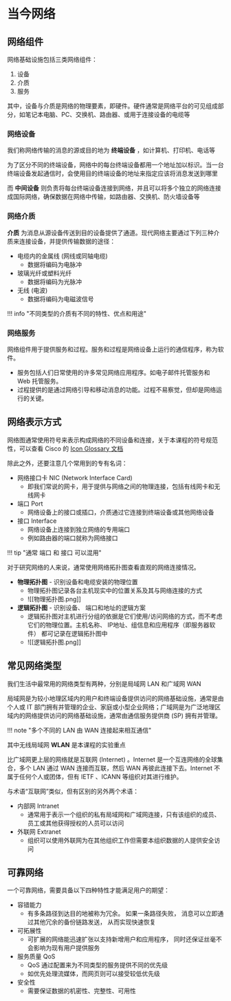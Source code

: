 
# 当今网络

## 网络组件

网络基础设施包括三类网络组件：

1. 设备
2. 介质
3. 服务

其中，设备与介质是网络的物理要素，即硬件。硬件通常是网络平台的可见组成部分，如笔记本电脑、PC、交换机、路由器、或用于连接设备的电缆等

### 网络设备

我们称网络传输的消息的源或目的地为 **终端设备** ，如计算机、打印机、电话等

为了区分不同的终端设备，网络中的每台终端设备都用一个地址加以标识。当一台终端设备发起通信时，会使用目的终端设备的地址来指定应该将消息发送到哪里

而 **中间设备** 则负责将每台终端设备连接到网络，并且可以将多个独立的网络连接成国际网络，确保数据在网络中传输，如路由器、交换机、防火墙设备等

### 网络介质

**介质** 为消息从源设备传送到目的设备提供了通道。现代网络主要通过下列三种介质来连接设备，并提供传输数据的途径：

- 电缆内的金属线 (网线或同轴电缆)
	- 数据将编码为电脉冲
- 玻璃光纤或塑料光纤
	- 数据将编码为光脉冲
- 无线 (电波)
	- 数据将编码为电磁波信号

!!! info "不同类型的介质有不同的特性、优点和用途"

### 网络服务

网络组件用于提供服务和过程。服务和过程是网络设备上运行的通信程序，称为软件。

- 服务包括人们日常使用的许多常见网络应用程序。如电子邮件托管服务和 Web 托管服务。
- 过程提供的是通过网络引导和移动消息的功能。过程不易察觉，但却是网络运行的关键。


## 网络表示方式

网络图通常使用符号来表示构成网络的不同设备和连接，关于本课程的符号规范性，可以查看 Cisco 的 [Icon Glossary 文档](IconGlossary.pdf)

除此之外，还要注意几个常用到的专有名词：

- 网络接口卡 NIC (Network Interface Card)
	- 即我们常说的网卡，用于提供与网络之间的物理连接，包括有线网卡和无线网卡
- 端口 Port
	- 网络设备上的接口或插口，介质通过它连接到终端设备或其他网络设备
- 接口 Interface
	- 网络设备上连接到独立网络的专用端口
	- 例如路由器的端口就称为网络接口

!!! tip "通常 端口 和 接口 可以混用"

对于研究网络的人来说，通常使用网络拓扑图查看直观的网络连接情况。

- **物理拓扑图** - 识别设备和电缆安装的物理位置
	- 物理拓扑图记录各台主机现实中的位置关系及其与网络连接的方式
	- ![[物理拓扑图.png]]
- **逻辑拓扑图** - 识别设备、 端口和地址的逻辑方案
	- 逻辑拓扑图对主机进行分组的依据是它们使用/访问网络的方式，而不考虑它们的物理位置。主机名称、 IP地址、组信息和应用程序（即服务器软件） 都可记录在逻辑拓扑图中
	- ![[逻辑拓扑图.png]]

## 常见网络类型

我们生活中最常用的网络类型有两种，分别是局域网 LAN 和广域网 WAN

局域网是为较小地理区域内的用户和终端设备提供访问的网络基础设施，通常是由个人或 IT 部门拥有并管理的企业、家庭或小型企业网络；广域网是为广泛地理区域内的网络提供访问的网络基础设施，通常由通信服务提供商 (SP) 拥有并管理。

!!! note "多个不同的 LAN 由 WAN 连接起来相互通信"

其中无线局域网 **WLAN** 是本课程的实验重点

比广域网更上层的网络就是互联网 (Internet) 。Internet 是一个互连网络的全球集合，多个 LAN 通过 WAN 连接而互联，然后 WAN 再彼此连接下去。Internet 不属于任何个人或团体，但有 IETF 、ICANN 等组织对其进行维护。

与术语“互联网”类似，但有区别的另外两个术语：

- 内部网 Intranet
	- 通常用于表示一个组织的私有局域网和广域网连接，只有该组织的成员、员工或其他获得授权的人员可以访问
- 外联网 Extranet
	- 组织可以使用外联网为在其他组织工作但需要本组织数据的人提供安全访问

## 可靠网络

一个可靠网络，需要具备以下四种特性才能满足用户的期望：

- 容错能力
	- 有多条路径到达目的地被称为冗余。 如果一条路径失败， 消息可以立即通过其他冗余的备份链路发送， 从而实现快速恢复
- 可拓展性
	- 可扩展的网络能迅速扩张以支持新增用户和应用程序， 同时还保证丝毫不会影响为现有用户提供服务
- 服务质量 QoS
	- QoS 通过配置来为不同类型的服务提供不同的优先级
	- 如优先处理流媒体，而网页则可以接受较低优先级
- 安全性
	- 需要保证数据的机密性、完整性、可用性

